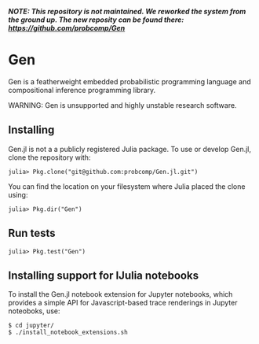 ***NOTE: This repository is not maintained. We reworked the system from the ground up. The new reposity can be found there: https://github.com/probcomp/Gen***

# Gen

Gen is a featherweight embedded probabilistic programming language and compositional inference programming library.

WARNING: Gen is unsupported and highly unstable research software.

## Installing
Gen.jl is not a a publicly registered Julia package.
To use or develop Gen.jl, clone the repository with:
```
julia> Pkg.clone("git@github.com:probcomp/Gen.jl.git")
```
You can find the location on your filesystem where Julia placed the clone using:
```
julia> Pkg.dir("Gen")
```

## Run tests
```
julia> Pkg.test("Gen")
```

## Installing support for IJulia notebooks

To install the Gen.jl notebook extension for Jupyter notebooks, which provides
a simple API for Javascript-based trace renderings in Jupyter noteoboks, use:

```
$ cd jupyter/
$ ./install_notebook_extensions.sh
```
